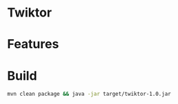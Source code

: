 Twiktor
=======

Features
==

Build
==
```bash
mvn clean package && java -jar target/twiktor-1.0.jar
```
